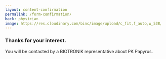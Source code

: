 ```yaml
---
layout: content-confirmation
permalink: /form-confirmation/
back: physician
image: https://res.cloudinary.com/binc/image/upload/c_fit,f_auto,w_538/v1537912866/product/pk-papyrus/PK_Papyrus_442278_A_US_Sep_2018_Page_1.jpg
---
```


<h3 class="mb-4">Thanks for your interest.</h3>

You will be contacted by a BIOTRONIK representative about PK Papyrus.
